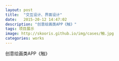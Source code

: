 ```yaml
---
layout: post
title:  "交互设计、界面设计"
date:   2015-20-12 14:47:02
description: "创意绘画类APP《触》"
tags: 项目展示
image: http://skooris.github.io/img/cases/触.jpg
categories: works
---
```

创意绘画类APP《触》
